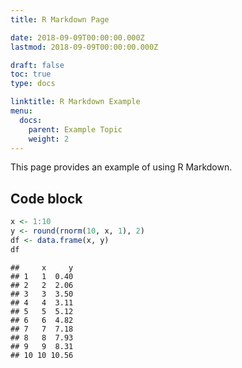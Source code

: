 ```yaml
---
title: R Markdown Page

date: 2018-09-09T00:00:00.000Z
lastmod: 2018-09-09T00:00:00.000Z

draft: false
toc: true
type: docs

linktitle: R Markdown Example
menu:
  docs:
    parent: Example Topic
    weight: 2
---
```


This page provides an example of using R Markdown.

## Code block


```r
x <- 1:10
y <- round(rnorm(10, x, 1), 2)
df <- data.frame(x, y)
df
```

```
##     x     y
## 1   1  0.40
## 2   2  2.06
## 3   3  3.50
## 4   4  3.11
## 5   5  5.12
## 6   6  4.82
## 7   7  7.18
## 8   8  7.93
## 9   9  8.31
## 10 10 10.56
```
